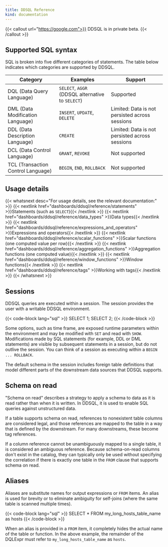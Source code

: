 ```yaml
---
title: DDSQL Reference
kind: documentation
---
```


{{< callout url="https://google.com">}}
DDSQL is in private beta.
{{< /callout >}}

## Supported SQL syntax

SQL is broken into five different categories of statements. The table below indicates which categories are supported by DDSQL.

| Category                           | Examples                                         | Support                                        |
|------------------------------------|--------------------------------------------------|------------------------------------------------|
| DQL (Data Query Language)          | `SELECT`, `AGGR` (DDSQL alternative to `SELECT`) | Supported                                      |
| DML (Data Modification Language)   | `INSERT`, `UPDATE`, `DELETE`                     | Limited: Data is not persisted across sessions |
| DDL (Data Description Language)    | `CREATE`                                         | Limited: Data is not persisted across sessions |
| DCL (Data Control Language)        | `GRANT`, `REVOKE`                                | Not supported                                  |
| TCL (Transaction Control Language) | `BEGIN`, `END`, `ROLLBACK`                       | Not supported                                  |

## Usage details

{{< whatsnext desc="For usage details, see the relevant documentation:" >}}
   {{< nextlink href="dashboards/ddsql/reference/statements" >}}Statements (such as `SELECT`){{< /nextlink >}}
   {{< nextlink href="dashboards/ddsql/reference/data_types" >}}Data types{{< /nextlink >}}
   {{< nextlink href="dashboards/ddsql/reference/expressions_and_operators" >}}Expressions and operators{{< /nextlink >}}
   {{< nextlink href="dashboards/ddsql/reference/scalar_functions" >}}Scalar functions (one computed value per row){{< /nextlink >}}
   {{< nextlink href="dashboards/ddsql/reference/aggregation_functions" >}}Aggregation functions (one computed value){{< /nextlink >}}
   {{< nextlink href="dashboards/ddsql/reference/window_functions" >}}Window functions{{< /nextlink >}}
   {{< nextlink href="dashboards/ddsql/reference/tags" >}}Working with tags{{< /nextlink >}}
{{< /whatsnext >}}

## Sessions

DDSQL queries are executed within a session. The session provides the user with a writable DDSQL environment.

{{< code-block lang="sql" >}}
SELECT 1; SELECT 2;
{{< /code-block >}}

Some options, such as time frame, are exposed runtime parameters within the environment and may be modified with `SET` and read with `SHOW`. Modifications made by SQL statements (for example, DDL or DML statements) are visible by subsequent statements in a session, but do not outlive the session. You can think of a session as executing within a `BEGIN ... ROLLBACK`.

The default schema in the session includes foreign table definitions that model different parts of the downstream data sources that DDSQL supports.

## Schema on read

"Schema on read" describes a strategy to apply a schema to data as it is read rather than when it is written. In DDSQL, it is used to enable SQL queries against unstructured data.

If a table supports schema on read, references to nonexistent table columns are considered legal, and those references are mapped to the table in a way that is defined by the downstream. For many downstreams, these become tag references.

If a column reference cannot be unambiguously mapped to a single table, it is considered an ambiguous reference. Because schema-on-read columns don't exist in the catalog, they can typically only be used without specifying the correlation if there is exactly one table in the `FROM` clause that supports schema on read.

## Aliases

Aliases are substitute names for output expressions or `FROM` items. An alias is used for brevity or to eliminate ambiguity for self-joins (where the same table is scanned multiple times).

{{< code-block lang="sql" >}}
SELECT * FROM my_long_hosts_table_name as hosts
{{< /code-block >}}

When an alias is provided in a `FROM` item, it completely hides the actual name of the table or function. In the above example, the remainder of the DQLExpr must refer to `my_long_hosts_table_name` as `hosts`.